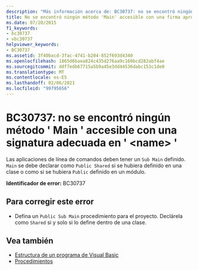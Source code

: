 ```yaml
---
description: "Más información acerca de: BC30737: no se encontró ningún método ' Main ' accesible con una firma apropiada en '<name>"
title: No se encontró ningún método 'Main' accesible con una firma apropiada en '<name>'
ms.date: 07/20/2015
f1_keywords:
- bc30737
- vbc30737
helpviewer_keywords:
- BC30737
ms.assetid: 3f40bacd-3fac-4741-b204-852f693d4340
ms.openlocfilehash: 1865d6baea824c435d276aa9c160bcd282abf4ae
ms.sourcegitcommit: ddf7edb67715a5b9a45e3dd44536dabc153c1de0
ms.translationtype: MT
ms.contentlocale: es-ES
ms.lasthandoff: 02/06/2021
ms.locfileid: "99795656"
---
```

# <a name="bc30737-no-accessible-main-method-with-an-appropriate-signature-was-found-in-name"></a>BC30737: no se encontró ningún método ' Main ' accesible con una signatura adecuada en ' \<name> '

Las aplicaciones de línea de comandos deben tener un `Sub Main` definido. `Main` se debe declarar como `Public Shared` si se hubiera definido en una clase o como si se hubiera `Public` definido en un módulo.

 **Identificador de error:** BC30737

## <a name="to-correct-this-error"></a>Para corregir este error

- Defina un `Public Sub Main` procedimiento para el proyecto. Declárela como `Shared` si y solo si lo define dentro de una clase.

## <a name="see-also"></a>Vea también

- [Estructura de un programa de Visual Basic](../../programming-guide/program-structure/structure-of-a-visual-basic-program.md)
- [Procedimientos](../../programming-guide/language-features/procedures/index.md)
